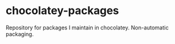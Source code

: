 chocolatey-packages
===================

Repository for packages I maintain in chocolatey. Non-automatic packaging.